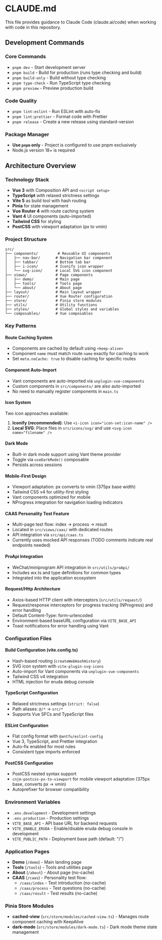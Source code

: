 # CLAUDE.md

This file provides guidance to Claude Code (claude.ai/code) when working with code in this repository.

## Development Commands

### Core Commands
- `pnpm dev` - Start development server
- `pnpm build` - Build for production (runs type checking and build)
- `pnpm build-only` - Build without type checking
- `pnpm type-check` - Run TypeScript type checking
- `pnpm preview` - Preview production build

### Code Quality
- `pnpm lint:eslint` - Run ESLint with auto-fix
- `pnpm lint:prettier` - Format code with Prettier
- `pnpm release` - Create a new release using standard-version

### Package Manager
- **Use `pnpm` only** - Project is configured to use pnpm exclusively
- Node.js version 18+ is required

## Architecture Overview

### Technology Stack
- **Vue 3** with Composition API and `<script setup>`
- **TypeScript** with relaxed strictness settings
- **Vite 5** as build tool with hash routing
- **Pinia** for state management
- **Vue Router 4** with route caching system
- **Vant 4** UI components (auto-imported)
- **Tailwind CSS** for styling
- **PostCSS** with viewport adaptation (px to vmin)

### Project Structure
```
src/
├── components/         # Reusable UI components
│   ├── nav-bar/       # Navigation bar component
│   ├── tabbar/        # Bottom tab bar
│   ├── i-icon/        # Iconify icon wrapper
│   └── svg-icon/      # Local SVG icon component
├── views/             # Page components
│   ├── demo/          # Main page
│   ├── tools/         # Tools page
│   └── about/         # About page
├── layout/            # Main layout wrapper
├── router/            # Vue Router configuration
├── store/             # Pinia store modules
├── utils/             # Utility functions
├── styles/            # Global styles and variables
└── composables/       # Vue composables
```

### Key Patterns

#### Route Caching System
- Components are cached by default using `<keep-alive>`
- Component `name` must match route `name` exactly for caching to work
- Set `meta.noCache: true` to disable caching for specific routes

#### Component Auto-Import
- Vant components are auto-imported via `unplugin-vue-components`
- Custom components in `src/components/` are also auto-imported
- No need to manually register components in `main.ts`

#### Icon System
Two icon approaches available:
1. **Iconify (recommended)**: Use `<i-icon icon="icon-set:icon-name" />`
2. **Local SVG**: Place files in `src/icons/svg/` and use `<svg-icon name="filename" />`

#### Dark Mode
- Built-in dark mode support using Vant theme provider
- Toggle via `useDarkMode()` composable
- Persists across sessions

#### Mobile-First Design
- Viewport adaptation: px converts to vmin (375px base width)
- Tailwind CSS v4 for utility-first styling
- Vant components optimized for mobile
- NProgress integration for navigation loading indicators

#### CAAS Personality Test Feature
- Multi-page test flow: index → process → result
- Located in `src/views/caas/` with dedicated routes
- API integration via `src/api/caas.ts`
- Currently uses mocked API responses (TODO comments indicate real endpoints needed)

#### ProApi Integration
- WeChat/miniprogram API integration in `src/utils/proApi/`
- Includes wx.ts and type definitions for common types
- Integrated into the application ecosystem

#### Request/Http Architecture
- Axios-based HTTP client with interceptors (`src/utils/request/`)
- Request/response interceptors for progress tracking (NProgress) and error handling
- Default Content-Type: form-urlencoded
- Environment-based baseURL configuration via `VITE_BASE_API`
- Toast notifications for error handling using Vant

### Configuration Files

#### Build Configuration (vite.config.ts)
- Hash-based routing (`createWebHashHistory`)
- SVG icon system with `vite-plugin-svg-icons`
- Auto-import for Vant components via `unplugin-vue-components`
- Tailwind CSS v4 integration
- HTML injection for eruda debug console

#### TypeScript Configuration
- Relaxed strictness settings (`strict: false`)
- Path aliases: `@/*` → `src/*`
- Supports Vue SFCs and TypeScript files

#### ESLint Configuration
- Flat config format with `@antfu/eslint-config`
- Vue 3, TypeScript, and Prettier integration
- Auto-fix enabled for most rules
- Consistent type imports enforced

#### PostCSS Configuration
- PostCSS nested syntax support
- `cnjm-postcss-px-to-viewport` for mobile viewport adaptation (375px base, converts px → vmin)
- Autoprefixer for browser compatibility

### Environment Variables
- `.env.development` - Development settings
- `.env.production` - Production settings
- `VITE_BASE_API` - API base URL for backend requests
- `VITE_ENABLE_ERUDA` - Enable/disable eruda debug console in development
- `VITE_PUBLIC_PATH` - Deployment base path (default: "/")

### Application Pages
- **Demo** (`/demo`) - Main landing page
- **Tools** (`/tools`) - Tools and utilities page
- **About** (`/about`) - About page (no-cache)
- **CAAS** (`/caas`) - Personality test flow:
  - `/caas/index` - Test introduction (no-cache)
  - `/caas/process` - Test questions (no-cache)
  - `/caas/result` - Test results (no-cache)

### Pinia Store Modules
- **cached-view** (`src/store/modules/cached-view.ts`) - Manages route component caching with KeepAlive
- **dark-mode** (`src/store/modules/dark-mode.ts`) - Dark mode theme state management

